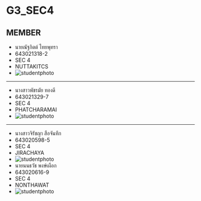 # G3_SEC4
## MEMBER 

* นายณัฐกิตต์ ไทยพุทรา
* 643021318-2
* SEC 4
* NUTTAKITCS
* ![studentphoto](https://github.com/NUTTAKITCS/G3_SEC4/assets/137744535/882ff207-5a83-4bef-a933-985b51b7711d)
---
* นางสาวพัชรมัย ทองดี
* 643021329-7
* SEC 4
* PHATCHARAMAI
* ![studentphoto](https://github.com/Guitarphatcha/test/assets/125590547/fffd1b33-8e1a-4df0-afac-0a827704abd6)
---
* นางสาวจิรัชญา สือจันทึก
* 643020598-5
* SEC 4
* JIRACHAYA
* ![studentphoto](https://github.com/jirachaya643020598-5/jirachaya/assets/137024531/5a2f0908-12e4-4062-b365-3c76e719ddea)
* นายนนธวัช พงษ์เผือก
* 643020616-9
* SEC 4
* NONTHAWAT
* ![studentphoto](https://github.com/NUTTAKITCS/G3_SEC4/assets/137927262/8db674e6-350f-4d14-80b3-eec768fcb99e)
